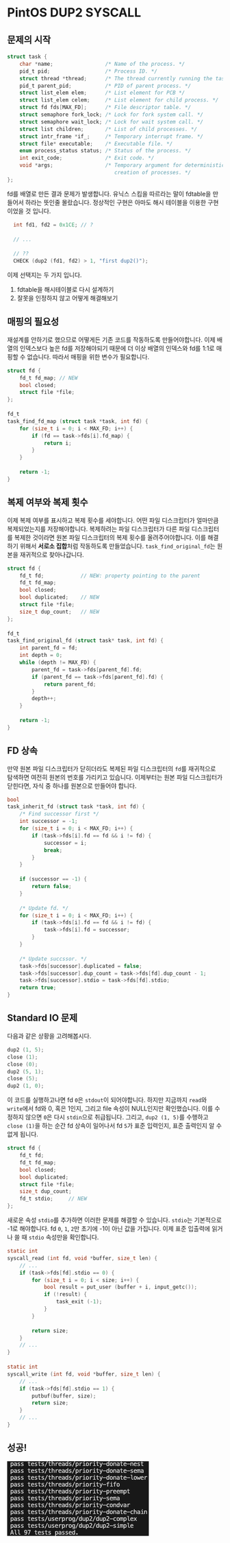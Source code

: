 # PintOS DUP2 SYSCALL

## 문제의 시작
``` c
struct task {
    char *name;                 /* Name of the process. */
    pid_t pid;                  /* Process ID. */
    struct thread *thread;      /* The thread currently running the task. */
    pid_t parent_pid;           /* PID of parent process. */
    struct list_elem elem;      /* List element for PCB */
    struct list_elem celem;     /* List element for child process. */
    struct fd fds[MAX_FD];      /* File descriptor table. */
    struct semaphore fork_lock; /* Lock for fork system call. */
    struct semaphore wait_lock; /* Lock for wait system call. */
    struct list children;       /* List of child processes. */
    struct intr_frame *if_;     /* Temporary interrupt frame. */
    struct file* executable;    /* Executable file. */
    enum process_status status; /* Status of the process. */
    int exit_code;              /* Exit code. */
    void *args;                 /* Temporary argument for deterministic
                                   creation of processes. */
};
```
fd를 배열로 만든 결과 문제가 발생합니다. 유닉스 스킴을 따르라는 말이 fdtable을 만들어서 하라는 뜻인줄 몰랐습니다. 정상적인 구현은 아마도 해시 테이블을 이용한 구현이었을 것 입니다.

``` c
  int fd1, fd2 = 0x1CE; // ?

  // ...
  
  // ??
  CHECK (dup2 (fd1, fd2) > 1, "first dup2()");
```

이제 선택지는 두 가지 입니다.
1. fdtable을 해시테이블로 다시 설계하기
2. 잘못을 인정하지 않고 어떻게 해결해보기

## 매핑의 필요성
재설계를 안하기로 했으므로 어떻게든 기존 코드를 작동하도록 만들어야합니다. 이제 배열의 인덱스보다 높은 fd를 저장해야되기 때문에 더 이상 배열의 인덱스와 fd를 1:1로 매핑할 수 없습니다. 따라서 매핑을 위한 변수가 필요합니다.
``` c
struct fd {
    fd_t fd_map; // NEW
    bool closed;
    struct file *file;
};

fd_t 
task_find_fd_map (struct task *task, int fd) {
    for (size_t i = 0; i < MAX_FD; i++) {
        if (fd == task->fds[i].fd_map) {
            return i;
        }
    }

    return -1;
}
```

## 복제 여부와 복제 횟수
이제 복제 여부를 표시하고 복제 횟수를 세야합니다. 어떤 파일 디스크립터가 얼마만큼 복제되었는지를 저장해야합니다. 복제하려는 파일 디스크립터가 다른 파일 디스크립터를 복제한 것이라면 원본 파일 디스크립터의 복제 횟수를 올려주어야합니다. 이를 해결하기 위해서 **서로소 집합**처럼 작동하도록 만들었습니다. `task_find_original_fd`는 원본을 재귀적으로 찾아나갑니다.

``` c
struct fd {
    fd_t fd;            // NEW: property pointing to the parent
    fd_t fd_map;
    bool closed;
    bool duplicated;    // NEW
    struct file *file;
    size_t dup_count;   // NEW
};

fd_t
task_find_original_fd (struct task* task, int fd) {
    int parent_fd = fd;
	int depth = 0;
	while (depth != MAX_FD) {
		parent_fd = task->fds[parent_fd].fd;
		if (parent_fd == task->fds[parent_fd].fd) {
			return parent_fd;
		}
		depth++;
	}

    return -1;
}
```

## FD 상속
만약 원본 파일 디스크립터가 닫히더라도 복제된 파일 디스크립터의 `fd`를 재귀적으로 탐색하면 여전히 원본의 번호를 가리키고 있습니다. 이제부터는 원본 파일 디스크립터가 닫힌다면, 자식 중 하나를 원본으로 만들어야 합니다.

``` c
bool
task_inherit_fd (struct task *task, int fd) {
	/* Find successor first */
    int successor = -1;
    for (size_t i = 0; i < MAX_FD; i++) {
        if (task->fds[i].fd == fd && i != fd) {
            successor = i;
            break;
        }
    }

    if (successor == -1) {
        return false;
    }

    /* Update fd. */
    for (size_t i = 0; i < MAX_FD; i++) {
        if (task->fds[i].fd == fd && i != fd) {
            task->fds[i].fd = successor;
        }
    }

    /* Update succssor. */
    task->fds[successor].duplicated = false;
    task->fds[successor].dup_count = task->fds[fd].dup_count - 1;
    task->fds[successor].stdio = task->fds[fd].stdio;
    return true;
}
```

## Standard IO 문제
다음과 같은 상황을 고려해봅시다.

``` c
dup2 (1, 5);
close (1);
close (0);
dup2 (5, 1);
close (5);
dup2 (1, 0);
```
이 코드를 실행하고나면 fd `0`은 `stdout`이 되어야합니다. 하지만 지금까지 `read`와 `write`에서 fd와 0, 혹은 1인지, 그리고 file 속성이 NULL인지만 확인했습니다. 이를 수정하지 않으면 `0`은 다시 `stdin`으로 취급됩니다. 그리고, `dup2 (1, 5)`를 수행하고 `close (1)`을 하는 순간 fd 상속이 일어나서 fd `5`가 표준 입력인지, 표준 출력인지 알 수 없게 됩니다.

``` c
struct fd {
    fd_t fd;
    fd_t fd_map;
    bool closed;
    bool duplicated;
    struct file *file;
    size_t dup_count;
    fd_t stdio;     // NEW
};
```
새로운 속성 `stdio`를 추가하면 이러한 문제를 해결할 수 있습니다. `stdio`는 기본적으로 -1로 해야합니다. fd `0`, `1`, `2`만 초기에 -1이 아닌 값을 가집니다. 이제 표준 입출력에 읽거나 쓸 때 `stdio` 속성만을 확인합니다.

``` c
static int
syscall_read (int fd, void *buffer, size_t len) {
    // ...
    if (task->fds[fd].stdio == 0) {
        for (size_t i = 0; i < size; i++) {
            bool result = put_user (buffer + i, input_getc());
            if (!result) {
                task_exit (-1);
            }
        }

        return size;
    }
    // ...
}

static int
syscall_write (int fd, void *buffer, size_t len) {
    // ...
    if (task->fds[fd].stdio == 1) {
        putbuf(buffer, size);
        return size;
    }
    // ...
}
```
## 성공!
![All pass](./images/all_pass.png)